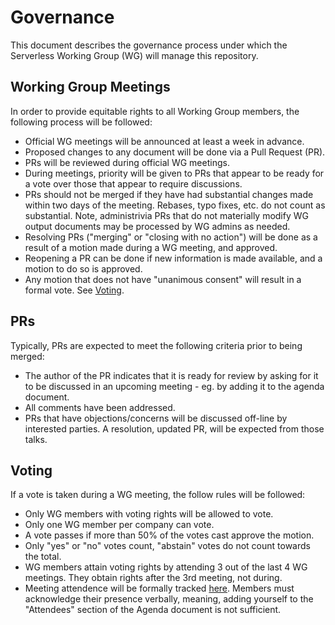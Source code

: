 # Governance

This document describes the governance process under which the Serverless
Working Group (WG) will manage this repository.

## Working Group Meetings

In order to provide equitable rights to all Working Group members,
the following process will be followed:

* Official WG meetings will be announced at least a week in advance.
* Proposed changes to any document will be done via a Pull Request (PR).
* PRs will be reviewed during official WG meetings.
* During meetings, priority will be given to PRs that appear to be ready for
  a vote over those that appear to require discussions.
* PRs should not be merged if they have had substantial changes made within
  two days of the meeting.
  Rebases, typo fixes, etc. do not count as substantial.
  Note, administrivia PRs that do not materially modify WG output documents
  may be processed by WG admins as needed.
* Resolving PRs ("merging" or "closing with no action") will be done as a
  result of a motion made during a WG meeting, and approved.
* Reopening a PR can be done if new information is made available, and a
  motion to do so is approved.
* Any motion that does not have "unanimous consent" will result in a formal
  vote. See [Voting](#voting).

## PRs

Typically, PRs are expected to meet the following criteria prior to being
merged:

* The author of the PR indicates that it is ready for review by asking for it
  to be discussed in an upcoming meeting - eg. by adding it to the agenda
  document.
* All comments have been addressed.
* PRs that have objections/concerns will be discussed off-line by interested
  parties. A resolution, updated PR, will be expected from those talks.

## Voting

If a vote is taken during a WG meeting, the follow rules will be followed:

* Only WG members with voting rights will be allowed to vote.
* Only one WG member per company can vote.
* A vote passes if more than 50% of the votes cast approve the motion.
* Only "yes" or "no" votes count, "abstain" votes do not count towards the
  total.
* WG members attain voting rights by attending 3 out of the last 4 WG
  meetings.  They obtain rights after the 3rd meeting, not during.
* Meeting attendence will be formally tracked
  [here](https://docs.google.com/spreadsheets/d/1bw5s9sC2ggYyAiGJHEk7xm-q2KG6jyrfBy69ifkdmt0/edit#gid=0).
  Members must acknowledge their presence verbally, meaning, adding yourself
  to the "Attendees" section of the Agenda document is not sufficient.

